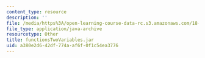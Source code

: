 ```yaml
---
content_type: resource
description: ''
file: /media/https%3A/open-learning-course-data-rc.s3.amazonaws.com/18-02sc-multivariable-calculus-fall-2010/a380e2d642df774aaf6f0f1c54ea3776_functionsTwoVariables.jar
file_type: application/java-archive
resourcetype: Other
title: functionsTwoVariables.jar
uid: a380e2d6-42df-774a-af6f-0f1c54ea3776
---
```

